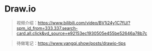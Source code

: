 # Draw.io

> 视频介绍：https://www.bilibili.com/video/BV1i24y1C7fU/?spm_id_from=333.337.search-card.all.click&vd_source=e92153ec1930505e455be52646a78b7c

> 待做笔记：https://www.yangqi.show/posts/drawio-tips